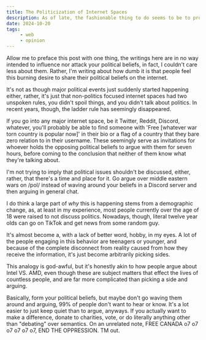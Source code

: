 ```yaml
---
title: The Politicization of Internet Spaces
description: As of late, the fashionable thing to do seems to be to proudly display your political beliefs or thoughts on middle eastern conflicts in your username or bio, as though it's a campaign bumper sticker. In typical trademarkhell.net fashion, I'll vaguely go over this and provide zero evidnece.
date: 2024-10-20
tags: 
     - web
     - opinion
---
```


Allow me to preface this post with one thing, the writings here are in no way intended to influence nor attack your political beliefs, in fact, I couldn't care less about them. Rather, I'm writing about how dumb it is that people feel this burning desire to share their political beliefs on the internet.

It's not as though major political events just suddenly started happening either, rather, it's just that non-politics focused internet spaces had two unspoken rules, you didn't spoil things, and you didn't talk about politics. In recent years, though, the ladder rule has seemingly disappeared. 

If you go into any major internet space, be it Twitter, Reddit, Discord, whatever, you'll probably be able to find someone with 'Free [whatever war torn country is popular now]' in their bio or a flag of a country that they bare zero relation to in their username. These seemingly serve as invitations for whoever holds the opposing political beliefs to argue with them for seven hours, before coming to the conclusion that neither of them know what they're talking about.

I'm not trying to imply that political issues shouldn't be discussed, either, rather, that there's a time and place for it. Go argue over middle eastern wars on /pol/ instead of waving around your beliefs in a Discord server and then arguing in general chat.

I do think a large part of *why* this is happening stems from a demographic change, as, at least in my experience, most people currently over the age of 18 were raised to not discuss politics. Nowadays, though, literal twelve year olds can go on TikTok and get news from some random guy.

It's almost become a, with a lack of better word, hobby, in my eyes. A lot of the people engaging in this behavior are teenagers or younger, and because of the complete disconnect from reality caused from how they receive the information, it's just become arbitrarily picking sides. 

This analogy is god-awful, but it's honestly akin to how people argue about Intel VS. AMD, even though these are subject matters that effect the lives of countless people, and are far more complicated than picking a side and arguing. 

Basically, form your political beliefs, but maybe don't go waving them around and arguing, 99% of people don't want to hear or know. It's a lot easier to just keep quiet than to argue, anyways. If you actually want to make a difference, donate to charities, vote, or do literally anything other than "debating" over semantics. On an unrelated note, FREE CANADA o7 o7 o7 o7 o7 o7, END THE OPPRESSION. TM out.